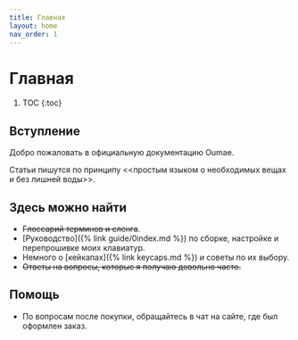 ```yaml
---
title: Главная
layout: home
nav_order: 1
---
```


# Главная

1. TOC
{:toc}

## Вступление

Добро пожаловать в официальную документацию Oumae.

Статьи пишутся по принципу <<простым языком о необходимых вещах и без лишней воды>>.

## Здесь можно найти

- ~~Глоссарий терминов и сленга~~.
- [Руководство]({% link guide/0index.md %}) по сборке, настройке и перепрошивке моих клавиатур.
- Немного о [кейкапах]({% link keycaps.md %}) и советы по их выбору.
- ~~Ответы на вопросы, которые я получаю довольно часто.~~

## Помощь

- По вопросам после покупки, обращайтесь в чат на сайте, где был оформлен заказ.
